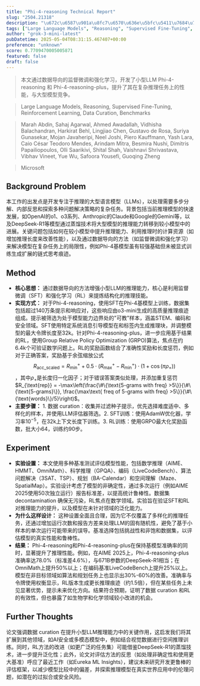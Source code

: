 ```yaml
---
title: "Phi-4-reasoning Technical Report"
slug: "2504.21318"
description: "\u672c\u6587\u901a\u8fc7\u6570\u636e\u5bfc\u5411\u7684\u76d1\u7763\u5fae\u8c03\u548c\u5f3a\u5316\u5b66\u4e60\uff0c\u5f00\u53d1\u4e86\u5c0f\u578bLLM Phi-4-reasoning \u548c Phi-4-reasoning-plus\uff0c\u63d0\u5347\u4e86\u5176\u5728\u590d\u6742\u63a8\u7406\u4efb\u52a1\u4e0a\u7684\u6027\u80fd\uff0c\u4e0e\u5927\u578b\u6a21\u578b\u7ade\u4e89\u3002"
tags: ["Large Language Models", "Reasoning", "Supervised Fine-Tuning", "Reinforcement Learning", "Data Curation", "Benchmarks"]
author: "grok-3-mini-latest"
pubDatetime: 2025-05-04T08:31:15.467407+00:00
preference: "unknown"
score: 0.7709470005005871
featured: false
draft: false
---
```


> 本文通过数据导向的监督微调和强化学习，开发了小型LLM Phi-4-reasoning 和 Phi-4-reasoning-plus，提升了其在复杂推理任务上的性能，与大型模型竞争。

> Large Language Models, Reasoning, Supervised Fine-Tuning, Reinforcement Learning, Data Curation, Benchmarks 

> Marah Abdin, Sahaj Agarwal, Ahmed Awadallah, Vidhisha Balachandran, Harkirat Behl, Lingjiao Chen, Gustavo de Rosa, Suriya Gunasekar, Mojan Javaheripi, Neel Joshi, Piero Kauffmann, Yash Lara, Caio César Teodoro Mendes, Arindam Mitra, Besmira Nushi, Dimitris Papailiopoulos, Olli Saarikivi, Shital Shah, Vaishnavi Shrivastava, Vibhav Vineet, Yue Wu, Safoora Yousefi, Guoqing Zheng

> Microsoft 

## Background Problem

本工作的出发点是开发专注于推理的大型语言模型（LLMs），以处理需要多步分解、内部反思和探索多种问题解决策略的复杂任务。背景包括当前推理模型的快速发展，如OpenAI的o1、o3系列、Anthropic的Claude和Google的Gemini等，以及DeepSeek-R1等模型通过蒸馏技术将大型模型的推理能力转移到较小模型中的进展。关键问题包括如何在较小模型中提升推理能力、利用推理时的计算资源（如增加推理长度来改善性能），以及通过数据导向的方法（如监督微调和强化学习）来解决模型在复杂任务上的局限性，例如Phi-4基模型虽有较强基础但未被显式训练生成扩展的链式思考痕迹。

## Method

* **核心思想：** 通过数据导向的方法增强小型LLM的推理能力，核心是利用监督微调（SFT）和强化学习（RL）来提炼结构化的推理技能。
* **实现方式：** 对于Phi-4-reasoning，使用SFT在Phi-4基模型上训练，数据集包括超过140万条提示和响应对，这些响应由o3-mini生成的高质量推理痕迹组成。提示被筛选为处于模型能力边界处的"可教"样本，涵盖STEM、编码和安全领域。SFT使用特定系统消息引导模型在<think>和</think>标签内生成推理块，并调整模型的最大令牌长度至32k。针对Phi-4-reasoning-plus，进一步应用基于结果的RL，使用Group Relative Policy Optimization (GRPO)算法，焦点在约6.4k个可验证数学问题上。RL的奖励函数结合了准确性奖励和长度惩罚，例如对于正确答案，奖励基于余弦缩放公式$$R_{\text{acc\_scaled}} = R_{\text{min}}^{+} + 0.5 \cdot (R_{\text{max}}^{+} - R_{\text{min}}^{+}) \cdot (1 + \cos(\pi \rho_{+}))$$，其中$\rho_{+}$是长度归一化因子；对于错误答案类似处理，并添加重复惩罚$R_{\text{rep}} = -\max\left(\frac{\#\{\text{5-grams with freq} >5\}}{\#\{\text{5-grams}\}}, \frac{\max\text{ freq of 5-grams with freq} >5\}}{\#\{\text{words}\}/5}\right)$。
* **主要步骤：** 1. 数据 curation：收集并过滤种子提示，优先选择难度适中、多样化的样本，并使用LLM评估器筛选。2. SFT训练：使用AdamW优化器，学习率$10^{-5}$，在32k上下文长度下训练。3. RL训练：使用GRPO最大化奖励函数，批大小64，训练约90步。

## Experiment

* **实验设置：** 本文使用多种基准测试评估模型性能，包括数学推理（AIME、HMMT、OmniMath）、科学推理（GPQA）、编码（LiveCodeBench）、算法问题解决（3SAT、TSP）、规划（BA-Calendar）和空间理解（Maze、SpatialMap）。实验设计考虑了模型的非确定性，通过多次运行（例如AIME 2025使用50次独立运行）报告标准差，以提高统计鲁棒性。数据集 decontamination 确保无污染，RL焦点在数学领域。实验旨在验证SFT和RL对推理能力的提升，以及模型在未针对领域的泛化能力。
* **为什么这样设计：** 这种设置全面且合理，因为它不仅覆盖了多样化的推理任务，还通过增加运行次数和报告方差来处理LLM的固有随机性，避免了基于小样本的单次运行可能带来的误导。基准选择包括挑战性和非饱和数据集，以评估模型的真实性能和鲁棒性。
* **结果：** Phi-4-reasoning和Phi-4-reasoning-plus在保持基模型准确率的同时，显著提升了推理性能。例如，在AIME 2025上，Phi-4-reasoning-plus准确率达78.0%（标准差4.6%），与671B参数的DeepSeek-R1相当；在OmniMath上提升50%以上；在编码基准LiveCodeBench上提升25%以上。模型在非目标领域如算法和规划任务上也显示出30%-60%的改善。准确率与令牌使用权衡显示，RL版本生成更长推理痕迹（约1.5倍），但在某些任务上未见显著优势，提示未来优化方向。结果符合预期，证明了数据 curation 和RL的有效性，但也暴露了如生物学和化学领域较小改进的机会。

## Further Thoughts 

论文强调数据 curation 在提升小型LLM推理能力中的关键作用，这启发我们将其扩展到其他领域，如AI安全或多模态模型中，例如结合视觉数据进行空间推理训练。同时，RL方法的改进（如更广泛的任务集）可能借鉴DeepSeek-R1的蒸馏技术，进一步提升泛化性；此外，论文对评估方法的反思（如处理非确定性和使用更大基准）呼应了最近工作（如Eureka ML Insights），建议未来研究开发更鲁棒的评估框架，以减少模型比较中的偏差，并探索推理模型在真实世界应用中的伦理问题，如潜在的过拟合或安全风险。